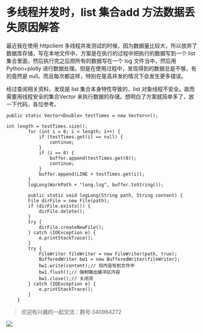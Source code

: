 # 多线程并发时，list 集合add 方法数据丢失原因解答
最近我在使用 httpclient 多线程并发测试的时候，因为数据量比较大，所以放弃了数据库存储，写在本地文件中，方案是在执行的过程中把执行的数据写到一个 list 集合里面，然后执行完之后把所有的数据写在一个 log 文件当中，然后用 Python+plotly 进行数据处理。但是在使用过程中，发现得到的数据总是不够，有的竟然是 null。而且每次都这样，特别在是高并发的情况下会发生更多错误。

经过查阅相关资料，发现是 list 集合本身特性导致的，list 对象线程不安全。故而需要用线程安全的集合Vector 来执行数据的存储。想明白了方案就简单多了，放一下代码，各位参考。


```
public static Vector<Double> testTimes = new Vector<>();

int length = testTimes.size();
		for (int i = 0; i < length; i++) {
			if (testTimes.get(i) == null) {
				continue;
			}
			if (i == 0) {
				buffer.append(testTimes.get(0));
				continue;
			}
			buffer.append(LINE + testTimes.get(i));
		}
		logLong(WorkPath + "long.log", buffer.toString());
		
		public static void logLong(String path, String content) {
		File dirFile = new File(path);
		if (dirFile.exists()) {
			dirFile.delete();
		}
		try {
			dirFile.createNewFile();
		} catch (IOException e) {
			e.printStackTrace();
		}
		try {
			FileWriter fileWriter = new FileWriter(path, true);
			BufferedWriter bw1 = new BufferedWriter(fileWriter);
			bw1.write(content);// 将内容写到文件中
			bw1.flush();// 强制输出缓冲区内容
			bw1.close();// 关闭流
		} catch (IOException e) {
			e.printStackTrace();
		}
	}
```
> 欢迎有兴趣的一起交流：群号:340964272

![](/blog/pic/201712120951590031.png)

<script src="/blog/js/bubbly.js"></script>
<script src="/blog/js/article.js"></script>